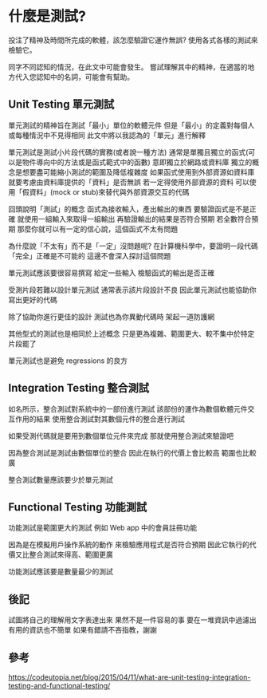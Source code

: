 # 什麼是測試?
投注了精神及時間所完成的軟體，該怎麼驗證它運作無誤?
使用各式各樣的測試來檢驗它。

同字不同認知的情況，在此文中可能會發生。
嘗試理解其中的精神，在適當的地方代入您認知中的名詞，可能會有幫助。

## Unit Testing 單元測試
單元測試的精神旨在測試「最小」單位的軟體元件
但是「最小」的定義對每個人或每種情況中不見得相同
此文中將以我認為的「單元」進行解釋

單元測試是測試小片段代碼的實務(或者說一種方法)
通常是單獨且獨立的函式(可以是物件導向中的方法或是函式範式中的函數)
意即獨立於網路或資料庫
獨立的概念是想要盡可能縮小測試的範圍及降低複雜度
如果函式使用到外部資源如資料庫
就要考慮由資料庫提供的「資料」是否無誤
若一定得使用外部資源的資料
可以使用「假資料」(mock or stub)來替代與外部資源交互的代碼

回頭說明「測試」的概念
函式為接收輸入，產出輸出的東西
要驗證函式是不是正確
就使用一組輸入來取得一組輸出
再驗證輸出的結果是否符合預期
若全數符合預期
那麼你就可以有一定的信心說，這個函式不太有問題

為什麼說「不太有」而不是「一定」沒問題呢?
在計算機科學中，要證明一段代碼「完全」正確是不可能的
這邊不會深入探討這個問題

單元測試應該要很容易撰寫
給定一些輸入
檢驗函式的輸出是否正確

受測片段若難以設計單元測試
通常表示該片段設計不良
因此單元測試也能協助你寫出更好的代碼

除了協助你進行更佳的設計
測試也為你異動代碼時
架起一道防護網

其他型式的測試也是相同於上述概念
只是更為複雜、範圍更大、較不集中於特定片段罷了

單元測試也是避免 regressions 的良方

## Integration Testing 整合測試
如名所示，整合測試對系統中的一部份進行測試
該部份的運作為數個軟體元件交互作用的結果
使用整合測試對其數個元件的整合進行測試

如果受測代碼就是要用到數個單位元件來完成
那就使用整合測試來驗證吧

因為整合測試是測試由數個單位的整合
因此在執行的代價上會比較高
範圍也比較廣

整合測試數量應該要少於單元測試

## Functional Testing 功能測試
功能測試是範圍更大的測試
例如 Web app 中的會員註冊功能

因為是在模擬用戶操作系統的動作
來檢驗應用程式是否符合預期
因此它執行的代價又比整合測試來得高、範圍更廣

功能測試應該要是數量最少的測試

## 後記
試圖將自己的理解用文字表達出來
果然不是一件容易的事
要在一堆資訊中過濾出有用的資訊也不簡單
如果有錯請不吝指教，謝謝

## 參考
https://codeutopia.net/blog/2015/04/11/what-are-unit-testing-integration-testing-and-functional-testing/
